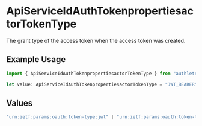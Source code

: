 # ApiServiceIdAuthTokenpropertiesactorTokenType

The grant type of the access token when the access token was created.


## Example Usage

```typescript
import { ApiServiceIdAuthTokenpropertiesactorTokenType } from "authlete-typescript-sdk/models";

let value: ApiServiceIdAuthTokenpropertiesactorTokenType = "JWT_BEARER";
```

## Values

```typescript
"urn:ietf:params:oauth:token-type:jwt" | "urn:ietf:params:oauth:token-type:access_token" | "urn:ietf:params:oauth:token-type:refresh_token" | "urn:ietf:params:oauth:token-type:id_token" | "urn:ietf:params:oauth:token-type:saml1" | "urn:ietf:params:oauth:token-type:saml2" | "DEVICE_CODE" | "TOKEN_EXCHANGE" | "JWT_BEARER"
```